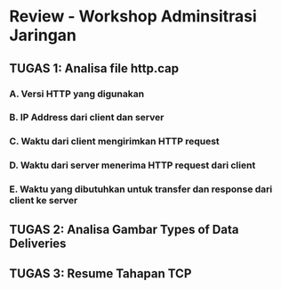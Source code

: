 # Review - Workshop Adminsitrasi Jaringan

## TUGAS 1: Analisa file http.cap

### A. Versi HTTP yang digunakan

### B. IP Address dari client dan server

### C. Waktu dari client mengirimkan HTTP request

### D. Waktu dari server menerima HTTP request dari client

### E. Waktu yang dibutuhkan untuk transfer dan response dari client ke server

## TUGAS 2: Analisa Gambar Types of Data Deliveries

## TUGAS 3: Resume Tahapan TCP
